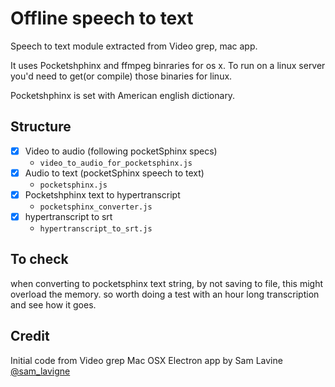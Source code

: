# Offline speech to text

Speech to text module extracted from Video grep, mac app.

It uses Pocketshphinx and ffmpeg binraries for os x. To run on a linux server you'd need to get(or compile) those binaries for linux.

Pocketshphinx is set with American english dictionary.


## Structure

- [X] Video to audio (following pocketSphinx specs)  
  - `video_to_audio_for_pocketsphinx.js`
- [X] Audio to text (pocketSphinx speech to text)
  - `pocketsphinx.js`
- [X] Pocketshphinx text to hypertranscript
  - `pocketsphinx_converter.js`
- [X] hypertranscript to srt
  - `hypertranscript_to_srt.js`


## To check
when converting to pocketsphinx text string, by not saving to file, this might overload the memory. so worth doing a test with an hour long transcription and see how it goes.  


## Credit
Initial code from Video grep Mac OSX Electron app by Sam Lavine [@sam_lavigne](https://twitter.com/sam_lavigne)
